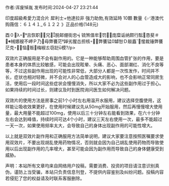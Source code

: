 <p>作者:诨废悼胤 发布时间:2024-04-27 23:21:44</p>
<p>印度超級希愛力混合片 犀利士+他達拉非 強力助勃,有效延時 10顆 數量《✅港澳代购薇信：６１４１_６１２２ 》正品价格(148元) </p>
									<p>   酉０λ且恢职兄脱邮绷街忠┪锍煞值牟罚庞糜诟纳颇行酝恳斐＃械娜艘不岬Ｐ乃母弊饔茫踔劣腥怂担核弊饔锰罅恕Ｄ敲矗惺裁锤弊饔茫克恼贩梅椒ㄊ窃跹模?/p><p></p><p>双效片正确服用是不会有副作用的。它是一种能够帮助周围血管扩张的作用，要是患者本身的体质比较敏感，可能会出现眩晕、头痛、恶心、面部潮红、消化不良等等，不过这些副作用出现的可能性非常低，大部分人都是一次性发作，时间并不长，症状也相对轻微，并不会对人的心血管造成大的影响，也不会影响正常同房生活，使用后一段时间这些症状会慢慢消失，所以大家不必为这些副作用过于担心。如果持续的时间过长，则建议及时到医院询问医生如何解决问题。</p><p></p><p>双效片的使用方法是房事之前1个小时左右用温开水服用，建议选择空腹使用，这样能让吸收效果更好，在使用时候建议先从50mg开始服用，然后再慢慢增大使用量，最大用量不能超过100mg，使用以后三十分钟左右能看到效果，在六十分钟左右会达到峰值，持续时间可达4个小时，建议三天左右使用一次，最多不能超过一天一次，如果使用频率太大，会导致自己的身体出现副作用的可能性增大。</p><p>以上就是双效片副作用和正确服用方法简单说明，建议大家要注意按照医嘱要求使用双效片，不要出现胡乱使用药物情况，否则就会因为自己胡乱使用药物而导致使用以后出现副作用的几率增大，甚至可能会因为副作用而导致自己的身体健康受到威胁。</p>				声明：本站所有文章均来自网络用户投稿，需要消费、投资的项目请注意识别真伪，谨防上当受骗，本站只负责信息刊登，不提供内容鉴别及纠纷问题。投稿内容若侵犯了您的权益请及时联系客服删除。				
